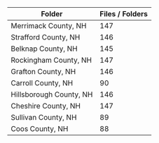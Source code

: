 | Folder                  |   Files / Folders |
|-------------------------|-------------------|
| Merrimack County, NH    |               147 |
| Strafford County, NH    |               146 |
| Belknap County, NH      |               145 |
| Rockingham County, NH   |               147 |
| Grafton County, NH      |               146 |
| Carroll County, NH      |                90 |
| Hillsborough County, NH |               146 |
| Cheshire County, NH     |               147 |
| Sullivan County, NH     |                89 |
| Coos County, NH         |                88 |